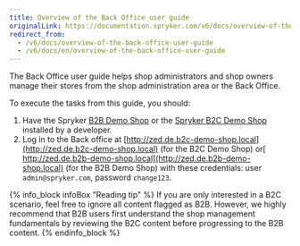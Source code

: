 ```yaml
---
title: Overview of the Back Office user guide
originalLink: https://documentation.spryker.com/v6/docs/overview-of-the-back-office-user-guide
redirect_from:
  - /v6/docs/overview-of-the-back-office-user-guide
  - /v6/docs/en/overview-of-the-back-office-user-guide
---
```


The Back Office user guide helps shop administrators and shop owners manage their stores from the shop administration area or the Back Office.

To execute the tasks from this guide, you should:

1. Have the Spryker [B2B Demo Shop](https://documentation.spryker.com/docs/installation-guide-b2b) or the [Spryker B2C Demo Shop](https://documentation.spryker.com/docs/b2c-demo-shop-installation-mac-os-or-linux-with-devvm) installed by a developer.
2. Log in to the Back office at [http://zed.de.b2c-demo-shop.local](http://zed.de.b2c-demo-shop.local) (for the B2C Demo Shop) or[ http://zed.de.b2b-demo-shop.local](http://zed.de.b2b-demo-shop.local) (for the B2B Demo Shop)  with these credentials: user `admin@spryker.com`, password `change123`.

{% info_block infoBox "Reading tip" %}
If you are only interested in a B2C scenario, feel free to ignore all content flagged as B2B. However, we highly recommend that B2B users first understand the shop management fundamentals by reviewing the B2C content before progressing to the B2B content.
{% endinfo_block %}


